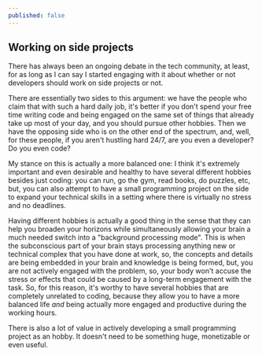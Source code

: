 ```yaml
---
published: false
---
```

## Working on side projects

There has always been an ongoing debate in the tech community, at least, for as long as I can say I started engaging with it about whether or not developers should work on side projects or not.

There are essentially two sides to this argument: we have the people who claim that with such a hard daily job, it's better if you don't spend your free time writing code and being engaged on the same set of things that already take up most of your day, and you should pursue other hobbies. 
Then we have the opposing side who is on the other end of the spectrum, and, well, for these people, if you aren't hustling hard 24/7, are you even a developer? Do you even code? 

My stance on this is actually a more balanced one: I think it's extremely important and even desirable and healthy to have several different hobbies besides just coding: you can run, go the gym, read books, do puzzles, etc, but, you can also attempt to have a small programming project on the side to expand your technical skills in a setting where there is virtually no stress and no deadlines.

Having different hobbies is actually a good thing in the sense that they can help you broaden your horizons while simultaneously allowing your brain a much needed switch into a "background processing mode". This is when the subconscious part of your brain stays processing anything new or technical complex that you have done at work, so, the concepts and details are being embedded in your brain and knowledge is being formed, but, you are not actively engaged with the problem, so, your body won't accuse the stress or effects that could be caused by a long-term engagement with the task. So, for this reason, it's worthy to have several hobbies that are completely unrelated to coding, because they allow you to have a more balanced life _and_ being actually more engaged and productive during the working hours.

There is also a lot of value in actively developing a small programming project as an hobby. It doesn't need to be something huge, monetizable or even useful.
